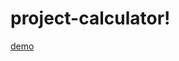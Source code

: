 # project-calculator!
[demo](https://user-images.githubusercontent.com/104635012/168874486-74c3acd0-9a0e-4c3b-b2f0-c19d0687872e.gif)
